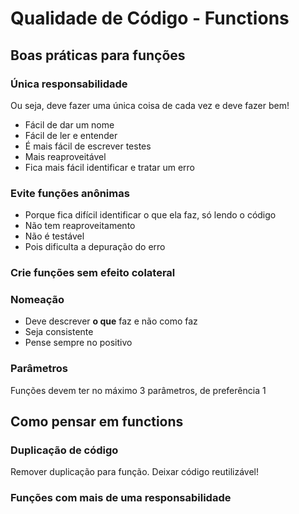 # Qualidade de Código - Functions

## Boas práticas para funções

### Única responsabilidade

Ou seja, deve fazer uma única coisa de cada vez e deve fazer bem!

- Fácil de dar um nome
- Fácil de ler e entender
- É mais fácil de escrever testes
- Mais reaproveitável
- Fica mais fácil identificar e tratar um erro

### Evite funções anônimas

- Porque fica difícil identificar o que ela faz, só lendo o código
- Não tem reaproveitamento
- Não é testável
- Pois dificulta a depuração do erro

### Crie funções sem efeito colateral

### Nomeação

- Deve descrever **o que** faz e não como faz
- Seja consistente
- Pense sempre no positivo

### Parâmetros

Funções devem ter no máximo 3 parâmetros, de preferência 1

## Como pensar em functions

### Duplicação de código

Remover duplicação para função. Deixar código reutilizável!

### Funções com mais de uma responsabilidade
